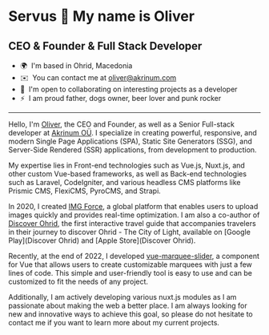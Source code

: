 Servus 👋 My name is Oliver
===============================

CEO & Founder & Full Stack Developer
-----------------------------

*   🌍  I'm based in Ohrid, Macedonia
*   ✉️  You can contact me at [oliver@akrinum.com](mailto:oliver@akrinum.com)
*   🤝  I'm open to collaborating on interesting projects as a developer
*   ⚡  I am proud father, dogs owner, beer lover and punk rocker

-----------------------------
Hello, I'm [Oliver](https://www.linkedin.com/in/oliver-trajceski-8a28b070/), the CEO and Founder, as well as a Senior Full-stack developer at [Akrinum OÜ‬](https://akrinum.com). I specialize in creating powerful, responsive, and modern Single Page Applications (SPA), Static Site Generators (SSG), and Server-Side Rendered (SSR) applications, from development to production.

My expertise lies in Front-end technologies such as Vue.js, Nuxt.js, and other custom Vue-based frameworks, as well as Back-end technologies such as Laravel, CodeIgniter, and various headless CMS platforms like Prismic CMS, FlexiCMS, PyroCMS, and Strapi.

In 2020, I created [IMG Force](https://imgforce.com), a global platform that enables users to upload images quickly and provides real-time optimization. I am also a co-author of [Discover Ohrid](https://discoverohrid.mk/), the first interactive travel guide that accompanies travelers in their journey to discover Ohrid - The City of Light, available on [Google Play](Discover Ohrid) and [Apple Store](Discover Ohrid).

Recently, at the end of 2022, I developed [vue-marquee-slider](https://vue-marquee.com/), a component for Vue that allows users to create customizable marquees with just a few lines of code. This simple and user-friendly tool is easy to use and can be customized to fit the needs of any project.

Additionally, I am actively developing various nuxt.js modules as I am passionate about making the web a better place. I am always looking for new and innovative ways to achieve this goal, so please do not hesitate to contact me if you want to learn more about my current projects.

